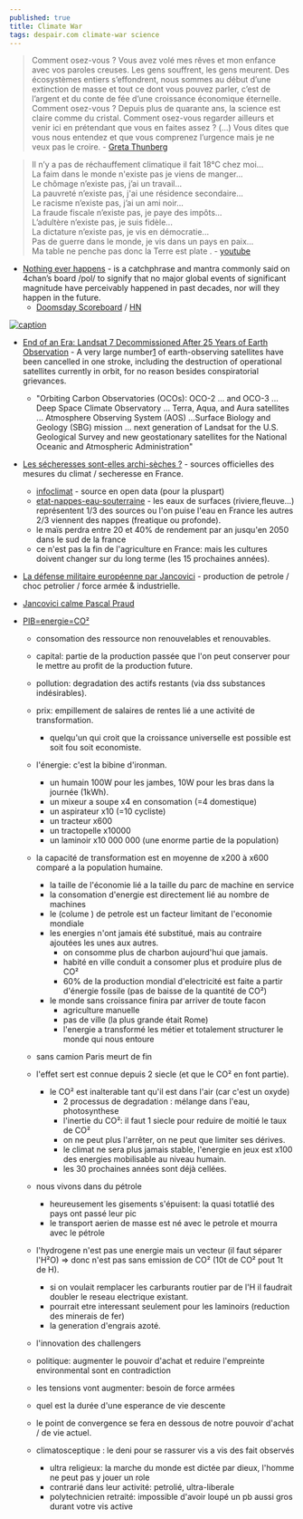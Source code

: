 ```yaml
---
published: true
title: Climate War
tags: despair.com climate-war science
---
```

> Comment osez-vous ? Vous avez volé mes rêves et mon enfance avec vos paroles creuses. Les gens souffrent, les gens meurent. Des écosystèmes entiers s’effondrent, nous sommes au début d’une extinction de masse et tout ce dont vous pouvez parler, c’est de l’argent et du conte de fée d’une croissance économique éternelle. Comment osez-vous ? Depuis plus de quarante ans, la science est claire comme du cristal. Comment osez-vous regarder ailleurs et venir ici en prétendant que vous en faites assez ? (…) Vous dites que vous nous entendez et que vous comprenez l’urgence mais je ne veux pas le croire. - [Greta Thunberg](https://www.lemonde.fr/planete/article/2019/09/23/ouverture-du-sommet-de-l-onu-sur-l-urgence-climatique_6012719_3244.html)


> Il n’y a pas de réchauffement climatique il fait 18°C chez moi...  
> La faim dans le monde n'existe pas je viens de manger...  
> Le chômage n’existe pas, j’ai un travail...  
> La pauvreté n’existe pas, j'ai une résidence secondaire...  
> Le racisme n’existe pas, j’ai un ami noir...  
> La fraude fiscale n’existe pas, je paye des impôts...  
> L’adultère n’existe pas, je suis fidèle...  
> La dictature n’existe pas, je vis en démocratie...  
> Pas de guerre dans le monde, je vis dans un pays en paix...  
> Ma table ne penche pas donc la Terre est plate . - [youtube](https://www.youtube.com/watch?v=keOb0gkXTyc&lc=UgzG81k4jjTKSh3SEMx4AaABAg)

- [Nothing ever happens](https://knowyourmeme.com/memes/nothing-ever-happens) -  is a catchphrase and mantra commonly said on 4chan’s board /pol/ to signify that no major global events of significant magnitude have perceivably happened in past decades, nor will they happen in the future.
	- [	Doomsday Scoreboard](https://news.ycombinator.com/item?id=45661084) / [HN](https://news.ycombinator.com/item?id=45661084)

[![caption](https://img.youtube.com/vi/FhBnW7bZHEE/0.jpg)](https://www.youtube.com/watch?v=FhBnW7bZHEE)

- [	End of an Era: Landsat 7 Decommissioned After 25 Years of Earth Observation](https://news.ycombinator.com/item?id=44188248) - A very large number[1](https://www.science.org/content/article/dozens-active-and-planned-nasa-spacecraft-killed-trump-budget-request) of earth-observing satellites have been cancelled in one stroke, including the destruction of operational satellites currently in orbit, for no reason besides conspiratorial grievances. 
	- "Orbiting Carbon Observatories (OCOs): OCO-2 ... and OCO-3 ... Deep Space Climate Observatory ... Terra, Aqua, and Aura satellites ... Atmosphere Observing System (AOS) ...Surface Biology and Geology (SBG) mission ... next generation of Landsat for the U.S. Geological Survey and new geostationary satellites for the National Oceanic and Atmospheric Administration"

- [Les sécheresses sont-elles archi-sèches ?](https://www.youtube.com/watch?v=X5FPzsKCKd0) - sources officielles des mesures du climat / secheresse en France.
	- [infoclimat](https://www.infoclimat.fr/) - source en open data (pour la pluspart)
	- [etat-nappes-eau-souterraine](https://www.brgm.fr/fr/tag/etat-nappes-eau-souterraine) - les eaux de surfaces (riviere,fleuve...) représentent 1/3 des sources ou l'on puise l'eau en France les autres 2/3 viennent des nappes (freatique ou profonde).
	- le maïs perdra entre 20 et 40% de rendement par an jusqu'en 2050 dans le sud de la france 
	- ce n'est pas la fin de l'agriculture en France: mais les cultures doivent changer sur du long terme (les 15 prochaines années).
    
- [La défense militaire européenne par Jancovici](https://youtu.be/sytJfSDTbAI?feature=shared&t=528) - production de petrole / choc petrolier / force armée & industrielle.

- [Jancovici calme Pascal Praud](https://www.youtube.com/watch?v=6Zg1mSPbVBg)
- [ PIB=energie=CO²](https://www.youtube.com/watch?v=LCZQZMpfAWE)
	- consomation des ressource non renouvelables et renouvables.
	- capital: partie de la production passée que l'on peut conserver pour le mettre au profit de la production future.
	- pollution: degradation des actifs restants (via dss substances indésirables).
    - prix: empillement de salaires de rentes lié a une activité de transformation.
    	- quelqu'un qui croit que la croissance universelle est possible est soit fou soit economiste.
    - l'énergie: c'est la bibine d'ironman. 
    	- un humain 100W pour les jambes, 10W pour les bras dans la journée (1kWh).
        - un mixeur a soupe x4 en consomation (=4 domestique)
        - un aspirateur x10 (=10 cycliste)
        - un tracteur  x600
        - un tractopelle x10000
        - un laminoir x10 000 000 (une enorme partie de la population)
    - la capacité de transformation est en moyenne de x200 à x600 comparé a la population humaine.
    	- la taille de l'économie lié a la taille du parc de machine en service
        - la consomation d'energie est directement lié au nombre de machines
        - le (colume ) de petrole est un facteur limitant de l'economie mondiale
        - les energies n'ont jamais été substitué, mais au contraire ajoutées les unes aux autres.
        	- on consomme plus de charbon aujourd'hui que jamais.
            - habité en ville conduit a consomer plus et produire plus de CO²
            - 60% de la production mondial d'electricité est faite a partir d'énergie fossile (pas de baisse de la quantité de CO²)
		- le monde sans croissance finira par arriver de toute facon
			- agriculture manuelle
            - pas de ville (la plus grande était Rome)
            - l'energie a transformé les métier et totalement structurer le monde qui nous entoure
        
	- sans camion Paris meurt de fin
    - l'effet sert est connue depuis 2 siecle (et que le CO² en font partie).
    	- le CO² est inalterable tant qu'il est dans l'air (car c'est un oxyde)
        	- 2 processus de degradation : mélange dans l'eau, photosynthese
            - l'inertie du CO²: il faut 1 siecle pour reduire de moitié le taux de CO²
            - on ne peut plus l'arrêter, on ne peut que limiter ses dérives.
            - le climat ne sera plus jamais stable, l'energie en jeux est x100 des energies mobilisable au niveau humain.
            - les 30 prochaines années sont déjà cellées.
	- nous vivons dans du pétrole
    	- heureusement les gisements s'épuisent: la quasi totatlié des pays ont passé leur pic
        - le transport aerien de masse est né avec le petrole et mourra avec le pétrole
    - l'hydrogene n'est pas une energie mais un vecteur (il faut séparer l'H²O) => donc n'est pas sans emission de CO² (10t de CO² pout 1t de H).
    	- si on voulait remplacer les carburants routier par de l'H il faudrait doubler le reseau electrique existant.
        - pourrait etre interessant seulement pour les laminoirs (reduction des minerais de fer)
        - la generation d'engrais azoté.
	- l'innovation des challengers
    - politique: augmenter le pouvoir d'achat et reduire l'empreinte environmental sont en contradiction
    - les tensions vont augmenter: besoin de force armées
    - quel est la durée d'une esperance de vie descente
    - le point de convergence se fera en dessous de notre pouvoir d'achat / de vie actuel.
    - climatosceptique : le deni pour se rassurer vis a vis des fait observés
    	- ultra religieux: la marche du monde est dictée par dieux, l'homme ne peut pas y jouer un role
        - contrarié dans leur activité: petrolié, ultra-liberale
        - polytechnicien retraité: impossible d'avoir loupé un pb aussi gros durant votre vis active
